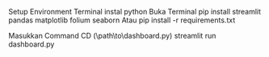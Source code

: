 Setup Environment Terminal
instal python
Buka Terminal
pip install streamlit pandas matplotlib folium seaborn
Atau
pip install -r requirements.txt

Masukkan Command
CD (\path\to\dashboard.py\)
streamlit run dashboard.py